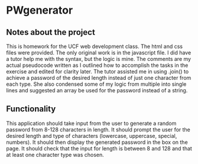 # PWgenerator

## Notes about the project
This is homework for the UCF web development class. The html and css files were provided. 
The only original work is in the javascript file.  I did have a tutor help me with the syntax, but the logic is mine.
The comments are my actual pseudocode written as I outlined how to accomplish the tasks in the exercise and edited for clarity later.
The tutor assisted me in using .join() to achieve a password of the desired length instead of just one character from each type.
She also condensed some of my logic from multiple into single lines and suggested an array be used for the password instead of a string.

## Functionality
This application should take input from the user to generate a random password from 8-128 characters in length. 
It should prompt the user for the desired length and type of characters (lowercase, uppercase, special, numbers). 
It should then display the generated password in the box on the page. 
It should check that the input for length is between 8 and 128 and that at least one character type was chosen. 
